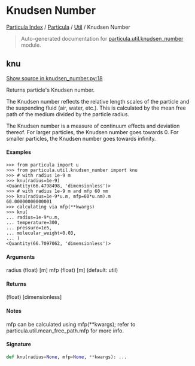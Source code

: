 # Knudsen Number

[Particula Index](../../README.md#particula-index) / [Particula](../index.md#particula) / [Util](./index.md#util) / Knudsen Number

> Auto-generated documentation for [particula.util.knudsen_number](../../../../particula/util/knudsen_number.py) module.

## knu

[Show source in knudsen_number.py:18](../../../../particula/util/knudsen_number.py#L18)

Returns particle's Knudsen number.

The Knudsen number reflects the relative length scales of
the particle and the suspending fluid (air, water, etc.).
This is calculated by the mean free path of the medium
divided by the particle radius.

The Knudsen number is a measure of continuum effects and
deviation thereof. For larger particles, the Knudsen number
goes towards 0. For smaller particles, the Knudsen number
goes towards infinity.

#### Examples

```
>>> from particula import u
>>> from particula.util.knudsen_number import knu
>>> # with radius 1e-9 m
>>> knu(radius=1e-9)
<Quantity(66.4798498, 'dimensionless')>
>>> # with radius 1e-9 m and mfp 60 nm
>>> knu(radius=1e-9*u.m, mfp=60*u.nm).m
60.00000000000001
>>> calculating via mfp(**kwargs)
>>> knu(
... radius=1e-9*u.m,
... temperature=300,
... pressure=1e5,
... molecular_weight=0.03,
... )
<Quantity(66.7097062, 'dimensionless')>
```

#### Arguments

radius  (float) [m]
mfp     (float) [m] (default: util)

#### Returns

(float) [dimensionless]

#### Notes

mfp can be calculated using mfp(**kwargs);
refer to particula.util.mean_free_path.mfp for more info.

#### Signature

```python
def knu(radius=None, mfp=None, **kwargs): ...
```
